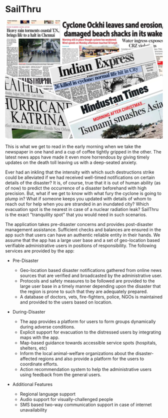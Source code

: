 # SailThru

![Disaster1](disasters.png)

This is what we get to read in the early morning when we take the newspaper in one hand and a cup of coffee tightly gripped in the other. The latest news apps have made it even more horrendous by giving timely updates on the death toll leaving us with a deep-seated anxiety.

Ever had an inkling that the intensity with which such destructions strike could be alleviated if we had received well-timed notifications on certain details of the disaster? It is, of course, true that it is out of human ability (as of now) to predict the occurrence of a disaster beforehand with high precision. But, what if we get to know with what fury the cyclone is going to plump in? What if someone keeps you updated with details of whom to reach out for help when you are stranded in an inundated city? Which evacuation spot is the nearest in case of a nuclear radiation leak? SailThru is the exact "tranquility spot" that you would need in such scenarios.

The application takes pre-disaster concerns and provides post-disaster management assistance. Sufficient checks and balances are ensured in the app such that users can have an authentic reliable entity in their hands. We assume that the app has a large user base and a set of geo-location based verifiable administrative users in positions of responsibility. The following services are provided by the app:

* Pre-Disaster
    * Geo-location based disaster notifications gathered from online news sources that are verified and broadcasted by the administrative user.
    * Protocols and safety measures to be followed are provided to the large user base in a timely manner depending upon the disaster that the region is prone to such that they are adequately prepared.
    * A database of doctors, vets, fire-fighters, police, NGOs is maintained and provided to the users based on location.

* During-Disaster
    * The app provides a platform for users to form groups dynamically during adverse conditions.
    * Explicit support for evacuation to the distressed users by integrating maps with the app.
    * Map-based guidance towards accessible service spots (hospitals, shelters, etc)
    * Inform the local animal-welfare organizations about the disaster-affected regions and also provide a platform for the users to coordinate efforts.
    * Action recommendation system to help the administrative users using feedback from the general users.

* Additional Features
    * Regional language support
    * Audio support for visually-challenged people
    * SMS based two-way communication support in case of internet unavailability 
